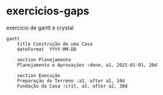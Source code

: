 # exercicios-gaps
exercicio de gantt e crystal

```mermaid
gantt
    title Construção de uma Casa
    dateFormat  YYYY-MM-DD

    section Planejamento
    Planejamento e Aprovações :done, a1, 2025-01-01, 20d

    section Execução
    Preparação do Terreno :a2, after a1, 10d
    Fundação da Casa :crit, a3, after a2, 30d

  

```
